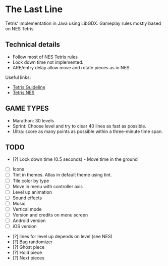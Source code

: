 # The Last Line

Tetris' implementation in Java using LibGDX. Gameplay rules mostly based on NES Tetris.

## Technical details

- Follow most of NES Tetris rules
- Lock down time not implemented.
- ARE/entry delay allow move and rotate pieces as in NES.

Useful links:

- [Tetris Guideline](https://tetris.wiki/Tetris_Guideline)
- [Tetris NES](https://tetris.fandom.com/wiki/Tetris_(NES,_Nintendo))

## GAME TYPES

- Marathon: 30 levels
- Sprint: Choose level and try to clear 40 lines as fast as possible.
- Ultra: score as many points as possible within a three-minute time span.

## TODO
- [?] Lock down time (0.5 seconds) - Move time in the ground

- [ ] Icons
- [ ] Tint in themes. Atlas in default theme using tint.
- [ ] Tile color by type
- [ ] Move in menu with controller axis
- [ ] Level up animation
- [ ] Sound effects
- [ ] Music
- [ ] Vertical mode
- [ ] Version and credits on menu screen
- [ ] Android version
- [ ] iOS version

- [?] lines for level up depends on level (see NES)
- [?] Bag randomizer
- [?] Ghost piece
- [?] Hold piece
- [?] Next pieces
